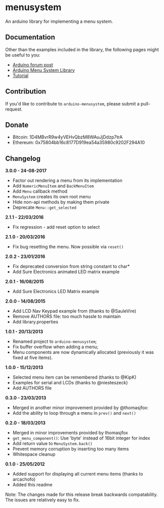 # menusystem

An arduino library for implementing a menu system.

## Documentation

Other than the examples included in the library, the following pages might be
useful to you:

* [Arduino forum post](https://forum.arduino.cc/t/new-arduino-library-menusystem/103562)
* [Arduino Menu System Library](https://jonblack.me/blog/2015/arduino-menu-system-library/)
* [Tutorial](https://jonblack.me/blog/2015/arduino-menu-system-library/#tutorial)

## Contribution

If you'd like to contribute to `arduino-menusystem`, please submit a
pull-request.

## Donate

* Bitcoin:  1D4MBvrR9w4yVEHvQbzM8WAuJjDdzp7trA
* Ethereum: 0x75804bb16c8177D919ea54a35980c9202F294A10

## Changelog

**3.0.0 - 24-08-2017**

* Factor out rendering a menu from its implementation
* Add `NumericMenuItem` and `BackMenuItem`
* Add `Menu` callback method
* `MenuSystem` creates its own root menu
* Hide non-api methods by making them private
* Deprecate `Menu::get_selected`

**2.1.1 - 22/03/2016**

* Fix regression - add reset option to select

**2.1.0 - 20/03/2016**

* Fix bug resetting the menu. Now possible via `reset()`

**2.0.2 - 23/01/2016**

* Fix deprecated conversion from string constant to char*
* Add Sure Electronics animated LED matrix example

**2.0.1 - 16/08/2015**

* Add Sure Electronics LED Matrix example

**2.0.0 - 14/08/2015**

* Add LCD Nav Keypad example from (thanks to @SauleVire)
* Remove AUTHORS file: too much hassle to maintain
* Add library.properties

**1.0.1 - 20/13/2013**

* Renamed project to `arduino-menusystem`;
* Fix buffer overflow when adding a menu;
* Menu components are now dynamically allocated (previously it was fixed at
  five items).

**1.0.0 - 15/12/2013**

* Selected menu item can be remembered (thanks to @KipK)
* Examples for serial and LCDs (thanks to @niesteszeck)
* Add AUTHORS file

**0.3.0 - 23/03/2013**

* Merged in another minor improvement provided by @thomasjfox:
 * Add the ability to loop through a menu in `prev()` and `next()`

**0.2.0 - 18/03/2013**

* Merged in minor improvements provided by thomasjfox
 * `get_menu_component()`: Use 'byte' instead of 16bit integer for index
 * Add return value to `MenuSystem.back()`
 * Prevent memory corruption by inserting too many items
 * Whitespace cleanup

**0.1.0 - 25/05/2012**

* Added support for displaying all current menu items (thanks to arcachofo)
* Added this readme

Note: The changes made for this release break backwards compatability. The
issues are relatively easy to fix.
